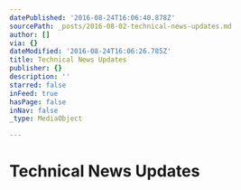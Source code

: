 ```yaml
---
datePublished: '2016-08-24T16:06:40.878Z'
sourcePath: _posts/2016-08-02-technical-news-updates.md
author: []
via: {}
dateModified: '2016-08-24T16:06:26.785Z'
title: Technical News Updates
publisher: {}
description: ''
starred: false
inFeed: true
hasPage: false
inNav: false
_type: MediaObject

---
```

# Technical News Updates